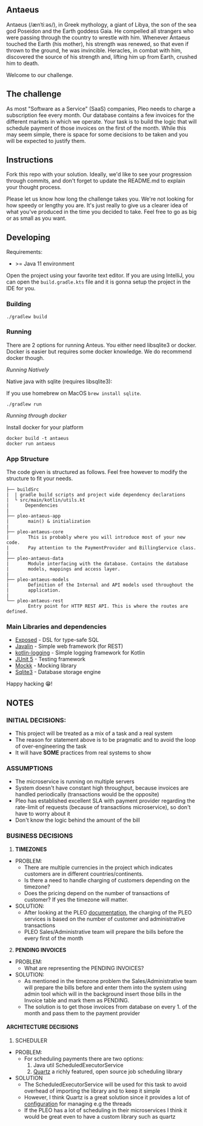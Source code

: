 ## Antaeus

Antaeus (/ænˈtiːəs/), in Greek mythology, a giant of Libya, the son of the sea god Poseidon and the Earth goddess Gaia. He compelled all strangers who were passing through the country to wrestle with him. Whenever Antaeus touched the Earth (his mother), his strength was renewed, so that even if thrown to the ground, he was invincible. Heracles, in combat with him, discovered the source of his strength and, lifting him up from Earth, crushed him to death.

Welcome to our challenge.

## The challenge

As most "Software as a Service" (SaaS) companies, Pleo needs to charge a subscription fee every month. Our database contains a few invoices for the different markets in which we operate. Your task is to build the logic that will schedule payment of those invoices on the first of the month. While this may seem simple, there is space for some decisions to be taken and you will be expected to justify them.

## Instructions

Fork this repo with your solution. Ideally, we'd like to see your progression through commits, and don't forget to update the README.md to explain your thought process.

Please let us know how long the challenge takes you. We're not looking for how speedy or lengthy you are. It's just really to give us a clearer idea of what you've produced in the time you decided to take. Feel free to go as big or as small as you want.

## Developing

Requirements:
- \>= Java 11 environment

Open the project using your favorite text editor. If you are using IntelliJ, you can open the `build.gradle.kts` file and it is gonna setup the project in the IDE for you.

### Building

```
./gradlew build
```

### Running

There are 2 options for running Anteus. You either need libsqlite3 or docker. Docker is easier but requires some docker knowledge. We do recommend docker though.

*Running Natively*

Native java with sqlite (requires libsqlite3):

If you use homebrew on MacOS `brew install sqlite`.

```
./gradlew run
```

*Running through docker*

Install docker for your platform

```
docker build -t antaeus
docker run antaeus
```

### App Structure
The code given is structured as follows. Feel free however to modify the structure to fit your needs.
```
├── buildSrc
|  | gradle build scripts and project wide dependency declarations
|  └ src/main/kotlin/utils.kt 
|      Dependencies
|
├── pleo-antaeus-app
|       main() & initialization
|
├── pleo-antaeus-core
|       This is probably where you will introduce most of your new code.
|       Pay attention to the PaymentProvider and BillingService class.
|
├── pleo-antaeus-data
|       Module interfacing with the database. Contains the database 
|       models, mappings and access layer.
|
├── pleo-antaeus-models
|       Definition of the Internal and API models used throughout the
|       application.
|
└── pleo-antaeus-rest
        Entry point for HTTP REST API. This is where the routes are defined.
```

### Main Libraries and dependencies
* [Exposed](https://github.com/JetBrains/Exposed) - DSL for type-safe SQL
* [Javalin](https://javalin.io/) - Simple web framework (for REST)
* [kotlin-logging](https://github.com/MicroUtils/kotlin-logging) - Simple logging framework for Kotlin
* [JUnit 5](https://junit.org/junit5/) - Testing framework
* [Mockk](https://mockk.io/) - Mocking library
* [Sqlite3](https://sqlite.org/index.html) - Database storage engine

Happy hacking 😁!

## NOTES

### INITIAL DECISIONS:

- This project will be treated as a mix of a task and a real system
- The reason for statement above is to be pragmatic and to avoid the loop of over-engineering the task
- It will have **SOME** practices from real systems to show 

### ASSUMPTIONS

- The microservice is running on multiple servers
- System doesn't have constant high throughput, because invoices are handled periodically (transactions would be the opposite) 
- Pleo has established excellent SLA with payment provider regarding the rate-limit of requests (because of transactions microservice), so don't have to worry about it
- Don't know the logic behind the amount of the bill


### BUSINESS DECISIONS
1. **TIMEZONES**
- PROBLEM:
  - There are multiple currencies in the project which indicates customers are in different countries/continents. 
  - Is there a need to handle charging of customers depending on the timezone?
  - Does the pricing depend on the number of transactions of customer? If yes the timezone will matter.
- SOLUTION:
    - After looking at the PLEO [documentation](https://www.pleo.io/en/pricing), the charging of the PLEO services is based on the number of customer and administrative transactions 
    - PLEO Sales/Administrative team will prepare the bills before the every first of the month
2. **PENDING INVOICES**
- PROBLEM:
  - What are representing the PENDING INVOICES?
- SOLUTION:
  - As mentioned in the timezone problem the Sales/Administrative team will prepare the bills before and enter them into the system using admin tool which will in the background insert those bills in the Invoice table and mark them as PENDING.
  - The solution is to get those invoices from database on every 1. of the month and pass them to the payment provider

#### ARCHITECTURE DECISIONS

1. SCHEDULER 
- PROBLEM:
  - For scheduling payments there are two options:
    1. Java util ScheduledExecutorService
    2. [Quartz](http://www.quartz-scheduler.org/) a richly featured, open source job scheduling library
- SOLUTION
  - The ScheduledExecutorService will be used for this task to avoid overhead of importing the library and to keep it simple
  - However, I think Quartz is a great solution since it provides a lot of [configuration](https://github.com/quartz-scheduler/quartz/blob/master/docs/configuration.adoc) for managing e.g the threads
  - If the PLEO has a lot of scheduling in their microservices I think it would be great even to have a custom library such as quartz

